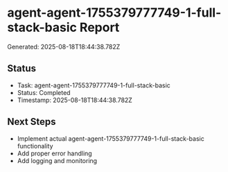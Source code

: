 # agent-agent-1755379777749-1-full-stack-basic Report

Generated: 2025-08-18T18:44:38.782Z

## Status
- Task: agent-agent-1755379777749-1-full-stack-basic
- Status: Completed
- Timestamp: 2025-08-18T18:44:38.782Z

## Next Steps
- Implement actual agent-agent-1755379777749-1-full-stack-basic functionality
- Add proper error handling
- Add logging and monitoring
